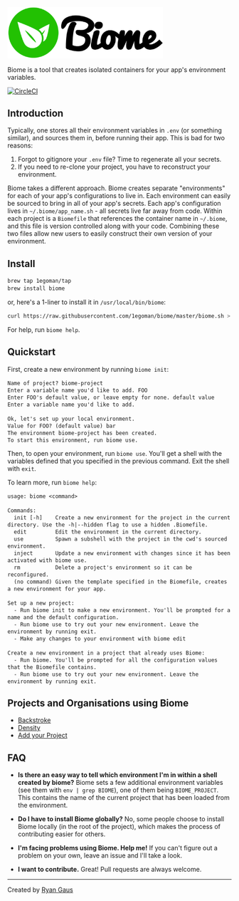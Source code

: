 [<img width="350" src="./logo.png">](https://github.com/1egoman/biome)

Biome is a tool that creates isolated containers for your app's environment variables.

[![CircleCI](https://circleci.com/gh/1egoman/biome.svg?style=shield)](https://circleci.com/gh/1egoman/biome)

## Introduction
Typically, one stores all their environment variables in `.env` (or something similar), and sources
them in, before running their app. This is bad for two reasons:

1. Forgot to gitignore your `.env` file? Time to regenerate all your secrets.
2. If you need to re-clone your project, you have to reconstruct your environment.

Biome takes a different approach. Biome creates separate "environments" for each of your app's
configurations to live in. Each environment can easily be sourced to bring in all of your app's
secrets. Each app's configuration lives in `~/.biome/app_name.sh` - all secrets live far away from
code. Within each project is a `Biomefile` that references the container name in `~/.biome`, and
this file is version controlled along with your code. Combining these two files allow new users to
easily construct their own version of your environment.

## Install
```bash
brew tap 1egoman/tap
brew install biome
```

or, here's a 1-liner to install it in `/usr/local/bin/biome`:
```bash
curl https://raw.githubusercontent.com/1egoman/biome/master/biome.sh > /tmp/biome && sudo install -m 555 /tmp/biome /usr/local/bin/ && rm -f /tmp/biome
```
For help, run `biome help`.

## Quickstart
First, create a new environment by running `biome init`:
```
Name of project? biome-project
Enter a variable name you'd like to add. FOO      
Enter FOO's default value, or leave empty for none. default value      
Enter a variable name you'd like to add. 

Ok, let's set up your local environment.
Value for FOO? (default value) bar
The environment biome-project has been created. 
To start this environment, run biome use.
```

Then, to open your environment, run `biome use`. You'll get a shell with the variables defined that
you specified in the previous command. Exit the shell with `exit`.

To learn more, run `biome help`:
```
usage: biome <command>

Commands:
  init [-h]    Create a new environment for the project in the current directory. Use the -h|--hidden flag to use a hidden .Biomefile.
  edit         Edit the environment in the current directory.
  use          Spawn a subshell with the project in the cwd's sourced environment.
  inject       Update a new environment with changes since it has been activated with biome use.
  rm           Delete a project's environment so it can be reconfigured.
  (no command) Given the template specified in the Biomefile, creates a new environment for your app.

Set up a new project:
  - Run biome init to make a new environment. You'll be prompted for a name and the default configuration.
  - Run biome use to try out your new environment. Leave the environment by running exit.
  - Make any changes to your environment with biome edit

Create a new environment in a project that already uses Biome:
  - Run biome. You'll be prompted for all the configuration values that the Biomefile contains.
  - Run biome use to try out your new environment. Leave the environment by running exit.
```

## Projects and Organisations using Biome
- [Backstroke](https://github.com/1egoman/backstroke)
- [Density](https://github.com/densityco)
- [Add your Project](https://github.com/1egoman/biome/issues/30)

## FAQ
- **Is there an easy way to tell which environment I'm in within a shell created by biome?**
Biome sets a few additional environment variables (see them with `env | grep BIOME`), one of
them being `BIOME_PROJECT`. This contains the name of the current project that has been loaded from
the environment.

- **Do I have to install Biome globally?**
No, some people choose to install Biome locally (in the root of the project), which makes the process of
contributing easier for others.

- **I'm facing problems using Biome. Help me!**
If you can't figure out a problem on your own, leave an issue and I'll take a look.

- **I want to contribute.**
Great! Pull requests are always welcome.

---
Created by [Ryan Gaus](http://rgaus.net)
